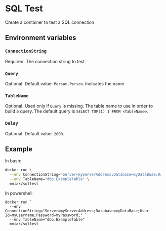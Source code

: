 SQL Test
============================

Create a container to test a SQL connection

## Environment variables

### `ConnectionString`
Required.
The connection string to test.

### `Query`
Optional. Default value: `Person.Person`.
Indicates the name 

### `TableName`
Optional.
Used only if `Query` is missing.
The table name to use in order to build a query.
The default query is `SELECT TOP(1) 1 FROM <TableName>`.

### `Delay`
Optional. Default value: `2000`.


## Example

In bash:
```bash
docker run \
  --env ConnectionString="Server=myServerAddress;Database=myDataBase;User Id=myUsername;Password=myPassword;" \
  --env TableName="dbo.ExampleTable" \
  mniak/sqltest
```

In powershell:
```
docker run `
  --env ConnectionString="Server=myServerAddress;Database=myDataBase;User Id=myUsername;Password=myPassword;" `
  --env TableName="dbo.ExampleTable" `
  mniak/sqltest
```